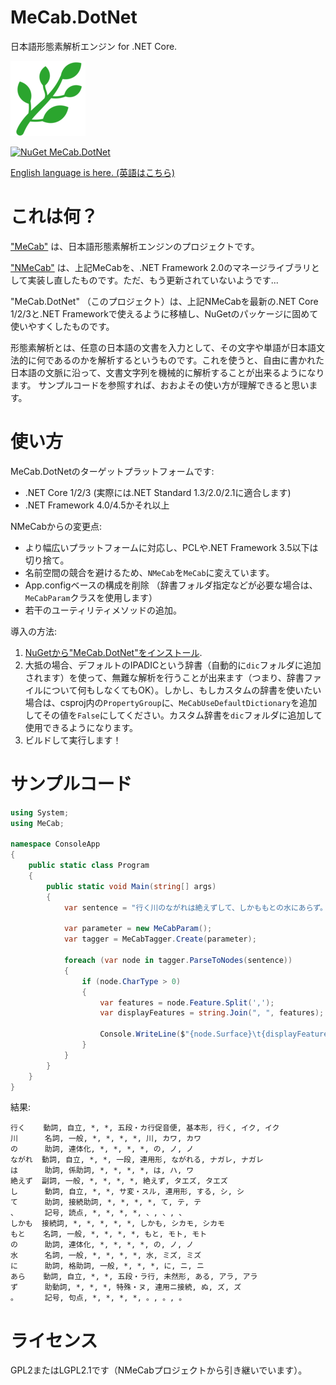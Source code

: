 # MeCab.DotNet

日本語形態素解析エンジン for .NET Core.

![MeCab.DotNet](Images/MeCab.DotNet-120.png)

[![NuGet MeCab.DotNet](https://img.shields.io/nuget/v/MeCab.DotNet.svg?style=flat)](https://www.nuget.org/packages/MeCab.DotNet)

[English language is here. (英語はこちら)](README.md)

# これは何？

["MeCab"](https://github.com/taku910/mecab) は、日本語形態素解析エンジンのプロジェクトです。

["NMeCab"](https://ja.osdn.net/projects/nmecab/) は、上記MeCabを、.NET Framework 2.0のマネージライブラリとして実装し直したものです。ただ、もう更新されていないようです...

"MeCab.DotNet" （このプロジェクト）は、上記NMeCabを最新の.NET Core 1/2/3と.NET Frameworkで使えるように移植し、NuGetのパッケージに固めて使いやすくしたものです。

形態素解析とは、任意の日本語の文書を入力として、その文字や単語が日本語文法的に何であるのかを解析するというものです。これを使うと、自由に書かれた日本語の文脈に沿って、文書文字列を機械的に解析することが出来るようになります。
サンプルコードを参照すれば、おおよその使い方が理解できると思います。

# 使い方

MeCab.DotNetのターゲットプラットフォームです:
* .NET Core 1/2/3 (実際には.NET Standard 1.3/2.0/2.1に適合します)
* .NET Framework 4.0/4.5かそれ以上

NMeCabからの変更点:
* より幅広いプラットフォームに対応し、PCLや.NET Framework 3.5以下は切り捨て。
* 名前空間の競合を避けるため、`NMeCab`を`MeCab`に変えています。
* App.configベースの構成を削除 （辞書フォルダ指定などが必要な場合は、`MeCabParam`クラスを使用します）
* 若干のユーティリティメソッドの追加。

導入の方法:
1. [NuGetから"MeCab.DotNet"をインストール](https://www.nuget.org/packages/MeCab.DotNet).
2. 大抵の場合、デフォルトのIPADICという辞書（自動的に`dic`フォルダに追加されます）を使って、無難な解析を行うことが出来ます（つまり、辞書ファイルについて何もしなくてもOK）。しかし、もしカスタムの辞書を使いたい場合は、csproj内の`PropertyGroup`に、`MeCabUseDefaultDictionary`を追加してその値を`False`にしてください。カスタム辞書を`dic`フォルダに追加して使用できるようになります。
3. ビルドして実行します！

# サンプルコード

```csharp
using System;
using MeCab;

namespace ConsoleApp
{
    public static class Program
    {
        public static void Main(string[] args)
        {
            var sentence = "行く川のながれは絶えずして、しかももとの水にあらず。";

            var parameter = new MeCabParam();
            var tagger = MeCabTagger.Create(parameter);

            foreach (var node in tagger.ParseToNodes(sentence))
            {
                if (node.CharType > 0)
                {
                    var features = node.Feature.Split(',');
                    var displayFeatures = string.Join(", ", features);

                    Console.WriteLine($"{node.Surface}\t{displayFeatures}");
                }
            }
        }
    }
}
```

結果:

```
行く    動詞, 自立, *, *, 五段・カ行促音便, 基本形, 行く, イク, イク
川      名詞, 一般, *, *, *, *, 川, カワ, カワ
の      助詞, 連体化, *, *, *, *, の, ノ, ノ
ながれ  動詞, 自立, *, *, 一段, 連用形, ながれる, ナガレ, ナガレ
は      助詞, 係助詞, *, *, *, *, は, ハ, ワ
絶えず  副詞, 一般, *, *, *, *, 絶えず, タエズ, タエズ
し      動詞, 自立, *, *, サ変・スル, 連用形, する, シ, シ
て      助詞, 接続助詞, *, *, *, *, て, テ, テ
、      記号, 読点, *, *, *, *, 、, 、, 、
しかも  接続詞, *, *, *, *, *, しかも, シカモ, シカモ
もと    名詞, 一般, *, *, *, *, もと, モト, モト
の      助詞, 連体化, *, *, *, *, の, ノ, ノ
水      名詞, 一般, *, *, *, *, 水, ミズ, ミズ
に      助詞, 格助詞, 一般, *, *, *, に, ニ, ニ
あら    動詞, 自立, *, *, 五段・ラ行, 未然形, ある, アラ, アラ
ず      助動詞, *, *, *, 特殊・ヌ, 連用ニ接続, ぬ, ズ, ズ
。      記号, 句点, *, *, *, *, 。, 。, 。
```

# ライセンス
GPL2またはLGPL2.1です（NMeCabプロジェクトから引き継いでいます）。
